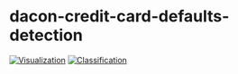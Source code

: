 # dacon-credit-card-defaults-detection
[![Visualization](https://colab.research.google.com/assets/colab-badge.svg)](https://colab.research.google.com/github/sinbaramDL/dacon-credit-card-defaults-detection/blob/main/visualization.ipynb)
[![Classification](https://colab.research.google.com/assets/colab-badge.svg)](https://colab.research.google.com/github/sinbaramDL/dacon-credit-card-defaults-detection/blob/main/classification.ipynb)
